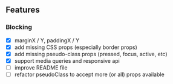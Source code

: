 ## Features

### Blocking
- [x] marginX / Y, paddingX / Y
- [x] add missing CSS props (especially border props)
- [x] add missing pseudo-class props (pressed, focus, active, etc)
- [x] support media queries and responsive api
- [ ] improve README file
- [ ] refactor pseudoClass to accept more (or all) props available
